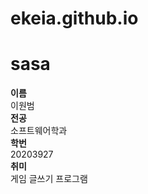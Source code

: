 # ekeia.github.io
# sasa
**이름**<br/>
이원범<br/>
**전공**<br/>
소프트웨어학과<br/>
**학번**<br/>
20203927<br/>
**취미**<br/>
게임 글쓰기 프로그램
